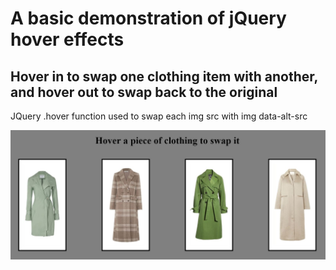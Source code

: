 <h1>A basic demonstration of jQuery hover effects</h1>
<h2>Hover in to swap one clothing item with another, and hover out to swap back to the original</h2>
<p>JQuery .hover function used to swap each img src with img data-alt-src</p>
<img src="project_screenshot.JPG">